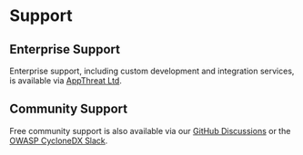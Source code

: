 # Support

## Enterprise Support

Enterprise support, including custom development and integration services, is available via [AppThreat Ltd][appthreat-homepage].

## Community Support

Free community support is also available via our [GitHub Discussions][cdxgen-discussions] or the [OWASP CycloneDX Slack][cyclonedx-cdxgen-slack].

[appthreat-homepage]: https://www.appthreat.com
[cdxgen-discussions]: https://github.com/CycloneDX/cdxgen/discussions
[cyclonedx-cdxgen-slack]: https://cyclonedx.slack.com/archives/C04NFFE1962
